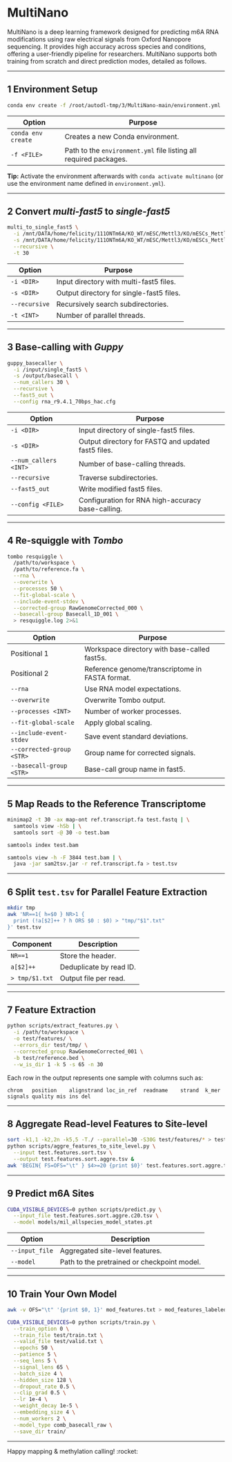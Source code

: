 # MultiNano

MultiNano is a deep learning framework designed for predicting m6A RNA modifications using raw electrical signals from Oxford Nanopore sequencing. It provides high accuracy across species and conditions, offering a user-friendly pipeline for researchers. MultiNano supports both training from scratch and direct prediction modes, detailed as follows.

---

## 1  Environment Setup

```bash
conda env create -f /root/autodl-tmp/3/MultiNano-main/environment.yml
```

| Option             | Purpose                                                           |
| ------------------ | ----------------------------------------------------------------- |
| `conda env create` | Creates a new Conda environment.                                  |
| `-f <FILE>`        | Path to the `environment.yml` file listing all required packages. |

**Tip:** Activate the environment afterwards with `conda activate multinano` (or use the environment name defined in `environment.yml`).

---

## 2  Convert *multi-fast5* to *single-fast5*

```bash
multi_to_single_fast5 \
  -i /mnt/DATA/home/felicity/111ONTm6A/KO_WT/mESC/Mettl3/KO/mESCs_Mettl3_KO-ref_fast5 \
  -s /mnt/DATA/home/felicity/111ONTm6A/KO_WT/mESC/Mettl3/KO/mESCs_Mettl3_KO-ref_fast5_single \
  --recursive \
  -t 30
```

| Option        | Purpose                                  |
| ------------- | ---------------------------------------- |
| `-i <DIR>`    | Input directory with multi-fast5 files.  |
| `-s <DIR>`    | Output directory for single-fast5 files. |
| `--recursive` | Recursively search subdirectories.       |
| `-t <INT>`    | Number of parallel threads.              |

---

## 3  Base-calling with *Guppy*

```bash
guppy_basecaller \
  -i /input/single_fast5 \
  -s /output/basecall \
  --num_callers 30 \
  --recursive \
  --fast5_out \
  --config rna_r9.4.1_70bps_hac.cfg
```

| Option                | Purpose                                             |
| --------------------- | --------------------------------------------------- |
| `-i <DIR>`            | Input directory of single-fast5 files.              |
| `-s <DIR>`            | Output directory for FASTQ and updated fast5 files. |
| `--num_callers <INT>` | Number of base-calling threads.                     |
| `--recursive`         | Traverse subdirectories.                            |
| `--fast5_out`         | Write modified fast5 files.                         |
| `--config <FILE>`     | Configuration for RNA high-accuracy base-calling.   |

---

## 4  Re-squiggle with *Tombo*

```bash
tombo resquiggle \
  /path/to/workspace \
  /path/to/reference.fa \
  --rna \
  --overwrite \
  --processes 50 \
  --fit-global-scale \
  --include-event-stdev \
  --corrected-group RawGenomeCorrected_000 \
  --basecall-group Basecall_1D_001 \
  > resquiggle.log 2>&1
```

| Option                    | Purpose                                         |
| ------------------------- | ----------------------------------------------- |
| Positional 1              | Workspace directory with base-called fast5s.    |
| Positional 2              | Reference genome/transcriptome in FASTA format. |
| `--rna`                   | Use RNA model expectations.                     |
| `--overwrite`             | Overwrite Tombo output.                         |
| `--processes <INT>`       | Number of worker processes.                     |
| `--fit-global-scale`      | Apply global scaling.                           |
| `--include-event-stdev`   | Save event standard deviations.                 |
| `--corrected-group <STR>` | Group name for corrected signals.               |
| `--basecall-group <STR>`  | Base-call group name in fast5.                  |

---

## 5  Map Reads to the Reference Transcriptome

```bash
minimap2 -t 30 -ax map-ont ref.transcript.fa test.fastq | \
  samtools view -hSb | \
  samtools sort -@ 30 -o test.bam

samtools index test.bam

samtools view -h -F 3844 test.bam | \
  java -jar sam2tsv.jar -r ref.transcript.fa > test.tsv
```

---

## 6  Split `test.tsv` for Parallel Feature Extraction

```bash
mkdir tmp
awk 'NR==1{ h=$0 } NR>1 {
  print (!a[$2]++ ? h ORS $0 : $0) > "tmp/"$1".txt"
}' test.tsv
```

| Component      | Description             |
| -------------- | ----------------------- |
| `NR==1`        | Store the header.       |
| `a[$2]++`      | Deduplicate by read ID. |
| `> tmp/$1.txt` | Output file per read.   |

---

## 7  Feature Extraction

```bash
python scripts/extract_features.py \
  -i /path/to/workspace \
  -o test/features/ \
  --errors_dir test/tmp/ \
  --corrected_group RawGenomeCorrected_001 \
  -b test/reference.bed \
  --w_is_dir 1 -k 5 -s 65 -n 30
```

Each row in the output represents one sample with columns such as:

```
chrom	position	alignstrand	loc_in_ref	readname	strand	k_mer	signals	quality	mis	ins	del
```

---

## 8  Aggregate Read-level Features to Site-level

```bash
sort -k1,1 -k2,2n -k5,5 -T./ --parallel=30 -S30G test/features/* > test.features.sort.tsv &
python scripts/aggre_features_to_site_level.py \
  --input test.features.sort.tsv \
  --output test.features.sort.aggre.tsv &
awk 'BEGIN{ FS=OFS="\t" } $4>=20 {print $0}' test.features.sort.aggre.tsv > test.features.sort.aggre.c20.tsv
```

---

## 9  Predict m6A Sites

```bash
CUDA_VISIBLE_DEVICES=0 python scripts/predict.py \
  --input_file test.features.sort.aggre.c20.tsv \
  --model models/mil_allspecies_model_states.pt
```

| Option         | Description                                 |
| -------------- | ------------------------------------------- |
| `--input_file` | Aggregated site-level features.             |
| `--model`      | Path to the pretrained or checkpoint model. |

---

## 10  Train Your Own Model

```bash
awk -v OFS="\t" '{print $0, 1}' mod_features.txt > mod_features_labeled.txt

CUDA_VISIBLE_DEVICES=0 python scripts/train.py \
  --train_option 0 \
  --train_file test/train.txt \
  --valid_file test/valid.txt \
  --epochs 50 \
  --patience 5 \
  --seq_lens 5 \
  --signal_lens 65 \
  --batch_size 4 \
  --hidden_size 128 \
  --dropout_rate 0.5 \
  --clip_grad 0.5 \
  --lr 1e-4 \
  --weight_decay 1e-5 \
  --embedding_size 4 \
  --num_workers 2 \
  --model_type comb_basecall_raw \
  --save_dir train/
```

---

Happy mapping & methylation calling! \:rocket:
